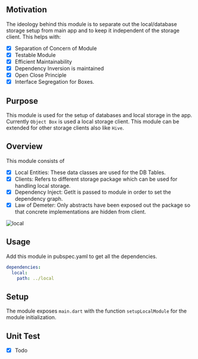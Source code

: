 ## Motivation

The ideology behind this module is to separate out the local/database storage setup from main app and to keep it independent of the storage client.
This helps with:
- [x] Separation of Concern of Module
- [x] Testable Module
- [x] Efficient Maintainability
- [x] Dependency Inversion is maintained
- [x] Open Close Principle
- [x] Interface Segregation for Boxes.

## Purpose

This module is used for the setup of databases and local storage in the app.
Currently ```Object Box``` is used a local storage client. This module can be extended for other storage clients also like ```Hive```.

## Overview

This module consists of 
- [x] Local Entities: These data classes are used for the DB Tables.
- [x] Clients: Refers to different storage package which can be used for handling local storage.
- [x] Dependency Inject: GetIt is passed to module in order to set the dependency graph.
- [x] Law of Demeter: Only abstracts have been exposed out the package so that concrete implementations are hidden from client.

![local](https://user-images.githubusercontent.com/16761273/163681052-af77e9a5-a9e2-4dd9-ae8c-1da7fbd839d1.jpg)

## Usage

Add this module in pubspec.yaml to get all the dependencies.
```yaml
dependencies:
  local:
    path: ../local
```

## Setup

The module exposes ```main.dart``` with the function ```setupLocalModule``` for the module initialization.

## Unit Test

- [x] Todo